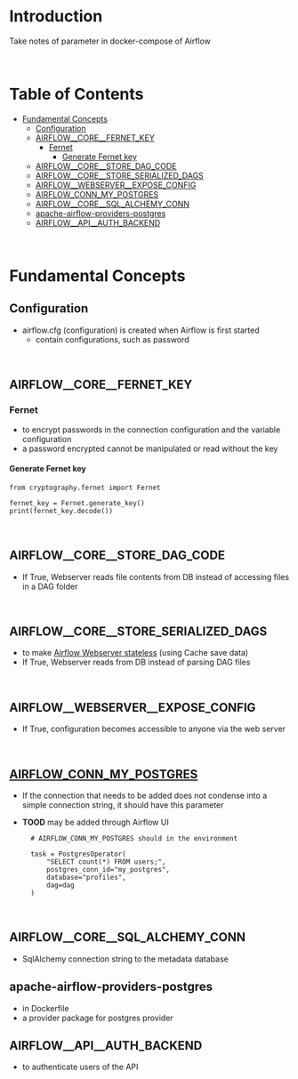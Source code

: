 <!-- omit in toc -->
# Introduction
Take notes of parameter in docker-compose of Airflow

<br />

<!-- omit in toc -->
# Table of Contents
- [Fundamental Concepts](#fundamental-concepts)
  - [Configuration](#configuration)
  - [AIRFLOW__CORE__FERNET_KEY](#airflow__core__fernet_key)
    - [Fernet](#fernet)
      - [Generate Fernet key](#generate-fernet-key)
  - [AIRFLOW__CORE__STORE_DAG_CODE](#airflow__core__store_dag_code)
  - [AIRFLOW__CORE__STORE_SERIALIZED_DAGS](#airflow__core__store_serialized_dags)
  - [AIRFLOW__WEBSERVER__EXPOSE_CONFIG](#airflow__webserver__expose_config)
  - [AIRFLOW_CONN_MY_POSTGRES](#airflow_conn_my_postgres)
  - [AIRFLOW__CORE__SQL_ALCHEMY_CONN](#airflow__core__sql_alchemy_conn)
  - [apache-airflow-providers-postgres](#apache-airflow-providers-postgres)
  - [AIRFLOW__API__AUTH_BACKEND](#airflow__api__auth_backend)

<br />

# Fundamental Concepts
## Configuration 
* airflow.cfg (configuration) is created when Airflow is first started
  * contain configurations, such as password

<br />

## AIRFLOW__CORE__FERNET_KEY
### Fernet
* to encrypt passwords in the connection configuration and the variable configuration
* a password encrypted cannot be manipulated or read without the key

#### Generate Fernet key

    from cryptography.fernet import Fernet

    fernet_key = Fernet.generate_key()
    print(fernet_key.decode())

<br />

## AIRFLOW__CORE__STORE_DAG_CODE
* If True, Webserver reads file contents from DB instead of accessing files in a DAG folder

<br />

## AIRFLOW__CORE__STORE_SERIALIZED_DAGS
* to make [Airflow Webserver stateless](https://airflow.apache.org/docs/apache-airflow/stable/dag-serialization.html) (using Cache save data)
* If True, Webserver reads from DB instead of parsing DAG files

<br />

## AIRFLOW__WEBSERVER__EXPOSE_CONFIG
* If True, configuration becomes accessible to anyone via the web server

<br />

## [AIRFLOW_CONN_MY_POSTGRES](https://kids-first.github.io/kf-airflow-dags/connections.html#using-connections)
* If the connection that needs to be added does not condense into a simple connection string, it should have this parameter 
* **TOOD** may be added through Airflow UI
  
        # AIRFLOW_CONN_MY_POSTGRES should in the environment

        task = PostgresOperator(
            "SELECT count(*) FROM users;",
            postgres_conn_id="my_postgres",
            database="profiles",
            dag=dag
        )

<br />

## AIRFLOW__CORE__SQL_ALCHEMY_CONN
* SqlAlchemy connection string to the metadata database


## apache-airflow-providers-postgres
* in Dockerfile
* a provider package for postgres provider

## AIRFLOW__API__AUTH_BACKEND
* to authenticate users of the API